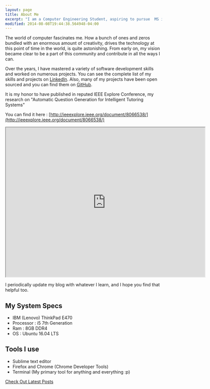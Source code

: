 ```yaml
---
layout: page
title: About Me
excerpt: "I am a Computer Engineering Student, aspiring to pursue  MS in CS from US."
modified: 2014-08-08T19:44:38.564948-04:00
---
```


The world of computer fascinates me. How a bunch of ones and zeros bundled with an enormous amount of creativity, drives the technology at this point of time in the world, is quite astonishing. From early on, my vision became clear to be a part of this community and contribute in all the ways I can.

Over the years, I have mastered a variety of software development skills and worked on numerous projects. You can see the complete list of my skills and projects on [LinkedIn](https://www.linkedin.com/in/shahriken). Also, many of my projects have been open sourced and you can find them on [GitHub](https://github.com/rikenshah).

It is my honor to have published in reputed IEEE Explore Conference, my research on "Automatic Question Generation for Intelligent Tutoring Systems"

You can find it here : [http://ieeexplore.ieee.org/document/8066538/](http://ieeexplore.ieee.org/document/8066538/)
<iframe src="https://drive.google.com/file/d/0BzGrckMYMuVONUc1VVJTLTduX2NqQjB0aEk2THlMU2VMalRr/preview" width="640" height="480"></iframe>

I periodically update my blog with whatever I learn, and I hope you find that helpful too.

## My System Specs

* IBM (Lenovo) ThinkPad E470
* Processor : i5 7th Generation
* Ram : 8GB DDR4
* OS : Ubuntu 16.04 LTS

## Tools I use

- Sublime text editor
- Firefox and Chrome (Chrome Developer Tools)
- Terminal (My primary tool for anything and everything :p)

<a markdown="0" href="{{ site.url }}/" class="btn">Check Out Latest Posts<a>
